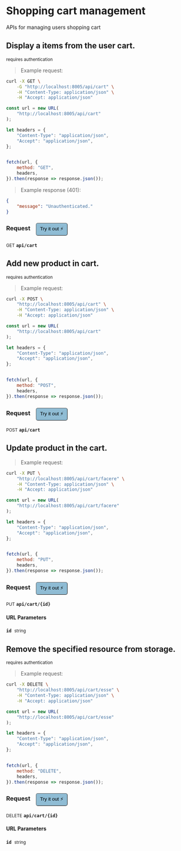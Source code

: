 # Shopping cart management

APIs for managing users shopping cart

## Display a items from the user cart.

<small class="badge badge-darkred">requires authentication</small>



> Example request:

```bash
curl -X GET \
    -G "http://localhost:8005/api/cart" \
    -H "Content-Type: application/json" \
    -H "Accept: application/json"
```

```javascript
const url = new URL(
    "http://localhost:8005/api/cart"
);

let headers = {
    "Content-Type": "application/json",
    "Accept": "application/json",
};


fetch(url, {
    method: "GET",
    headers,
}).then(response => response.json());
```


> Example response (401):

```json
{
    "message": "Unauthenticated."
}
```
<div id="execution-results-GETapi-cart" hidden>
    <blockquote>Received response<span id="execution-response-status-GETapi-cart"></span>:</blockquote>
    <pre class="json"><code id="execution-response-content-GETapi-cart"></code></pre>
</div>
<div id="execution-error-GETapi-cart" hidden>
    <blockquote>Request failed with error:</blockquote>
    <pre><code id="execution-error-message-GETapi-cart"></code></pre>
</div>
<form id="form-GETapi-cart" data-method="GET" data-path="api/cart" data-authed="1" data-hasfiles="0" data-headers='{"Content-Type":"application\/json","Accept":"application\/json"}' onsubmit="event.preventDefault(); executeTryOut('GETapi-cart', this);">
<h3>
    Request&nbsp;&nbsp;&nbsp;
        <button type="button" style="background-color: #8fbcd4; padding: 5px 10px; border-radius: 5px; border-width: thin;" id="btn-tryout-GETapi-cart" onclick="tryItOut('GETapi-cart');">Try it out ⚡</button>
    <button type="button" style="background-color: #c97a7e; padding: 5px 10px; border-radius: 5px; border-width: thin;" id="btn-canceltryout-GETapi-cart" onclick="cancelTryOut('GETapi-cart');" hidden>Cancel</button>&nbsp;&nbsp;
    <button type="submit" style="background-color: #6ac174; padding: 5px 10px; border-radius: 5px; border-width: thin;" id="btn-executetryout-GETapi-cart" hidden>Send Request 💥</button>
    </h3>
<p>
<small class="badge badge-green">GET</small>
 <b><code>api/cart</code></b>
</p>
<p>
<label id="auth-GETapi-cart" hidden>Authorization header: <b><code>Bearer </code></b><input type="text" name="Authorization" data-prefix="Bearer " data-endpoint="GETapi-cart" data-component="header"></label>
</p>
</form>


## Add new product in cart.

<small class="badge badge-darkred">requires authentication</small>



> Example request:

```bash
curl -X POST \
    "http://localhost:8005/api/cart" \
    -H "Content-Type: application/json" \
    -H "Accept: application/json"
```

```javascript
const url = new URL(
    "http://localhost:8005/api/cart"
);

let headers = {
    "Content-Type": "application/json",
    "Accept": "application/json",
};


fetch(url, {
    method: "POST",
    headers,
}).then(response => response.json());
```


<div id="execution-results-POSTapi-cart" hidden>
    <blockquote>Received response<span id="execution-response-status-POSTapi-cart"></span>:</blockquote>
    <pre class="json"><code id="execution-response-content-POSTapi-cart"></code></pre>
</div>
<div id="execution-error-POSTapi-cart" hidden>
    <blockquote>Request failed with error:</blockquote>
    <pre><code id="execution-error-message-POSTapi-cart"></code></pre>
</div>
<form id="form-POSTapi-cart" data-method="POST" data-path="api/cart" data-authed="1" data-hasfiles="0" data-headers='{"Content-Type":"application\/json","Accept":"application\/json"}' onsubmit="event.preventDefault(); executeTryOut('POSTapi-cart', this);">
<h3>
    Request&nbsp;&nbsp;&nbsp;
        <button type="button" style="background-color: #8fbcd4; padding: 5px 10px; border-radius: 5px; border-width: thin;" id="btn-tryout-POSTapi-cart" onclick="tryItOut('POSTapi-cart');">Try it out ⚡</button>
    <button type="button" style="background-color: #c97a7e; padding: 5px 10px; border-radius: 5px; border-width: thin;" id="btn-canceltryout-POSTapi-cart" onclick="cancelTryOut('POSTapi-cart');" hidden>Cancel</button>&nbsp;&nbsp;
    <button type="submit" style="background-color: #6ac174; padding: 5px 10px; border-radius: 5px; border-width: thin;" id="btn-executetryout-POSTapi-cart" hidden>Send Request 💥</button>
    </h3>
<p>
<small class="badge badge-black">POST</small>
 <b><code>api/cart</code></b>
</p>
<p>
<label id="auth-POSTapi-cart" hidden>Authorization header: <b><code>Bearer </code></b><input type="text" name="Authorization" data-prefix="Bearer " data-endpoint="POSTapi-cart" data-component="header"></label>
</p>
</form>


## Update product in the cart.




> Example request:

```bash
curl -X PUT \
    "http://localhost:8005/api/cart/facere" \
    -H "Content-Type: application/json" \
    -H "Accept: application/json"
```

```javascript
const url = new URL(
    "http://localhost:8005/api/cart/facere"
);

let headers = {
    "Content-Type": "application/json",
    "Accept": "application/json",
};


fetch(url, {
    method: "PUT",
    headers,
}).then(response => response.json());
```


<div id="execution-results-PUTapi-cart--id-" hidden>
    <blockquote>Received response<span id="execution-response-status-PUTapi-cart--id-"></span>:</blockquote>
    <pre class="json"><code id="execution-response-content-PUTapi-cart--id-"></code></pre>
</div>
<div id="execution-error-PUTapi-cart--id-" hidden>
    <blockquote>Request failed with error:</blockquote>
    <pre><code id="execution-error-message-PUTapi-cart--id-"></code></pre>
</div>
<form id="form-PUTapi-cart--id-" data-method="PUT" data-path="api/cart/{id}" data-authed="0" data-hasfiles="0" data-headers='{"Content-Type":"application\/json","Accept":"application\/json"}' onsubmit="event.preventDefault(); executeTryOut('PUTapi-cart--id-', this);">
<h3>
    Request&nbsp;&nbsp;&nbsp;
        <button type="button" style="background-color: #8fbcd4; padding: 5px 10px; border-radius: 5px; border-width: thin;" id="btn-tryout-PUTapi-cart--id-" onclick="tryItOut('PUTapi-cart--id-');">Try it out ⚡</button>
    <button type="button" style="background-color: #c97a7e; padding: 5px 10px; border-radius: 5px; border-width: thin;" id="btn-canceltryout-PUTapi-cart--id-" onclick="cancelTryOut('PUTapi-cart--id-');" hidden>Cancel</button>&nbsp;&nbsp;
    <button type="submit" style="background-color: #6ac174; padding: 5px 10px; border-radius: 5px; border-width: thin;" id="btn-executetryout-PUTapi-cart--id-" hidden>Send Request 💥</button>
    </h3>
<p>
<small class="badge badge-darkblue">PUT</small>
 <b><code>api/cart/{id}</code></b>
</p>
<h4 class="fancy-heading-panel"><b>URL Parameters</b></h4>
<p>
<b><code>id</code></b>&nbsp;&nbsp;<small>string</small>  &nbsp;
<input type="text" name="id" data-endpoint="PUTapi-cart--id-" data-component="url" required  hidden>
<br>

</p>
</form>


## Remove the specified resource from storage.

<small class="badge badge-darkred">requires authentication</small>



> Example request:

```bash
curl -X DELETE \
    "http://localhost:8005/api/cart/esse" \
    -H "Content-Type: application/json" \
    -H "Accept: application/json"
```

```javascript
const url = new URL(
    "http://localhost:8005/api/cart/esse"
);

let headers = {
    "Content-Type": "application/json",
    "Accept": "application/json",
};


fetch(url, {
    method: "DELETE",
    headers,
}).then(response => response.json());
```


<div id="execution-results-DELETEapi-cart--id-" hidden>
    <blockquote>Received response<span id="execution-response-status-DELETEapi-cart--id-"></span>:</blockquote>
    <pre class="json"><code id="execution-response-content-DELETEapi-cart--id-"></code></pre>
</div>
<div id="execution-error-DELETEapi-cart--id-" hidden>
    <blockquote>Request failed with error:</blockquote>
    <pre><code id="execution-error-message-DELETEapi-cart--id-"></code></pre>
</div>
<form id="form-DELETEapi-cart--id-" data-method="DELETE" data-path="api/cart/{id}" data-authed="1" data-hasfiles="0" data-headers='{"Content-Type":"application\/json","Accept":"application\/json"}' onsubmit="event.preventDefault(); executeTryOut('DELETEapi-cart--id-', this);">
<h3>
    Request&nbsp;&nbsp;&nbsp;
        <button type="button" style="background-color: #8fbcd4; padding: 5px 10px; border-radius: 5px; border-width: thin;" id="btn-tryout-DELETEapi-cart--id-" onclick="tryItOut('DELETEapi-cart--id-');">Try it out ⚡</button>
    <button type="button" style="background-color: #c97a7e; padding: 5px 10px; border-radius: 5px; border-width: thin;" id="btn-canceltryout-DELETEapi-cart--id-" onclick="cancelTryOut('DELETEapi-cart--id-');" hidden>Cancel</button>&nbsp;&nbsp;
    <button type="submit" style="background-color: #6ac174; padding: 5px 10px; border-radius: 5px; border-width: thin;" id="btn-executetryout-DELETEapi-cart--id-" hidden>Send Request 💥</button>
    </h3>
<p>
<small class="badge badge-red">DELETE</small>
 <b><code>api/cart/{id}</code></b>
</p>
<p>
<label id="auth-DELETEapi-cart--id-" hidden>Authorization header: <b><code>Bearer </code></b><input type="text" name="Authorization" data-prefix="Bearer " data-endpoint="DELETEapi-cart--id-" data-component="header"></label>
</p>
<h4 class="fancy-heading-panel"><b>URL Parameters</b></h4>
<p>
<b><code>id</code></b>&nbsp;&nbsp;<small>string</small>  &nbsp;
<input type="text" name="id" data-endpoint="DELETEapi-cart--id-" data-component="url" required  hidden>
<br>

</p>
</form>



